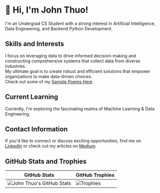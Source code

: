# 👋 Hi, I'm John Thuo!

I'm an Undergrad CS Student with a strong interest in Artificial Intelligence, Data Engineering, and Backend Python Development. 

## Skills and Interests
I focus on leveraging data to drive informed decision-making and constructing comprehensive systems that collect data from diverse industries.<br />
My ultimate goal is to create robust and efficient solutions that empower organizations to make data-driven choices.<br />
Check out some of my [Sample Poems Here](https://docs.google.com/document/d/1bRqZ1JcTLCGPZ8mE2kqWHdNUo0ufcitm7OVfddiicYA/edit?usp=sharing) .

## Current Learning
Currently, I'm exploring the fascinating realms of Machine Learning & Data Engineering. 

## Contact Information
If you'd like to connect or discuss exciting opportunities, find me on [LinkedIn](https://www.linkedin.com/in/john-thuo-427210aa/) or check out my articles on [Medium](https://medium.com/@johnthuo).

## GitHub Stats and Trophies
| GitHub Stats | GitHub Trophies |
| --- | --- |
| ![John Thuo's GitHub Stats](https://github-readme-stats.vercel.app/api?username=john-thuo1&show_icons=true&theme=radical) | ![Trophies](https://github-profile-trophy.vercel.app/?username=john-thuo1) |


